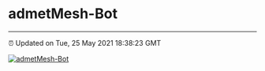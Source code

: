 # admetMesh-Bot
---
⏰ Updated on Tue, 25 May 2021 18:38:23 GMT

[![admetMesh-Bot](https://github.com/kotori-y/admetMesh-bot/actions/workflows/main.yml/badge.svg)](https://github.com/kotori-y/admetMesh-bot/actions/workflows/main.yml)
